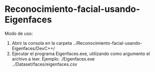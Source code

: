 # Reconocimiento-facial-usando-Eigenfaces
Modo de uso:
1) Abrir la consola en la carpeta ../Reconocimiento-facial-usando-Eigenfaces/DevC++/
2) Ejecutar el programa Eigenfaces.exe, utilizando como argumento el archivo a leer.
Ejemplo:	./Eigenfaces.exe ../Dataset/faces/eigenfaces.csv
